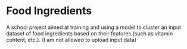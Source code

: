 # Food Ingredients
A school project aimed at training and using a model to cluster an input dataset of food ingredients based on their features (such as vitamin content, etc.).
(I am not allowed to upload input data)
